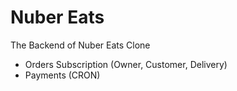 # Nuber Eats

The Backend of Nuber Eats Clone

- Orders Subscription (Owner, Customer, Delivery)
- Payments (CRON)
